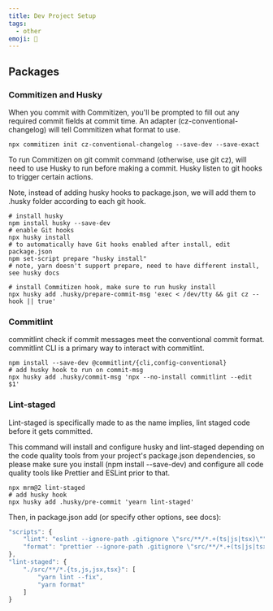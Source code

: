 ```yaml
---
title: Dev Project Setup
tags:
  - other
emoji: 📔
---
```


## Packages

### Commitizen and Husky

When you commit with Commitizen, you'll be prompted to fill out any required commit fields at commit time. An adapter (cz-conventional-changelog) will tell Commitizen what format to use.

```cli
npx commitizen init cz-conventional-changelog --save-dev --save-exact
```

To run Commitizen on git commit command (otherwise, use git cz), will need to use Husky to run before making a commit. Husky listen to git hooks to trigger certain actions.

Note, instead of adding husky hooks to package.json, we will add them to .husky folder according to each git hook.

```cli
# install husky
npm install husky --save-dev
# enable Git hooks
npx husky install
# to automatically have Git hooks enabled after install, edit package.json
npm set-script prepare "husky install"
# note, yarn doesn't support prepare, need to have different install, see husky docs

# install Commitizen hook, make sure to run husky install
npx husky add .husky/prepare-commit-msg 'exec < /dev/tty && git cz --hook || true'
```

### Commitlint

commitlint check if commit messages meet the conventional commit format. commitlint CLI is a primary way to interact with commitlint.

```cli
npm install --save-dev @commitlint/{cli,config-conventional}
# add husky hook to run on commit-msg
npx husky add .husky/commit-msg 'npx --no-install commitlint --edit $1'
```

### Lint-staged

Lint-staged is specifically made to as the name implies, lint staged code before it gets committed.

This command will install and configure husky and lint-staged depending on the code quality tools from your project's package.json dependencies, so please make sure you install (npm install --save-dev) and configure all code quality tools like Prettier and ESLint prior to that.

```cli
npx mrm@2 lint-staged
# add husky hook
npx husky add .husky/pre-commit 'yearn lint-staged'
```

Then, in package.json add (or specify other options, see docs):
```js
"scripts": {
    "lint": "eslint --ignore-path .gitignore \"src/**/*.+(ts|js|tsx)\"",
    "format": "prettier --ignore-path .gitignore \"src/**/*.+(ts|js|tsx)\" --write",
},
"lint-staged": {
	"./src/**/*.{ts,js,jsx,tsx}": [
		"yarn lint --fix",
		"yarn format"
	]
}
```



